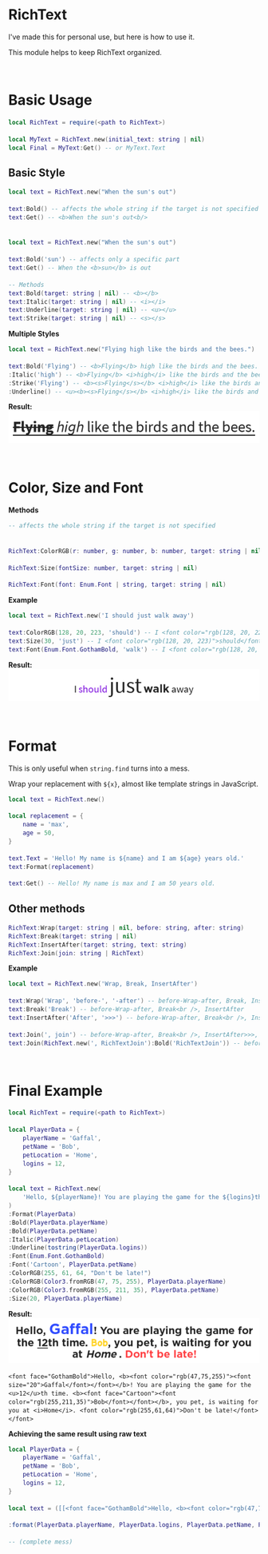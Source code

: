 # RichText

I've made this for personal use, but here is how to use it.

This module helps to keep RichText organized.

<br>

# Basic Usage

```lua
local RichText = require(<path to RichText>)

local MyText = RichText.new(initial_text: string | nil)
local Final = MyText:Get() -- or MyText.Text
```

## Basic Style

```lua
local text = RichText.new("When the sun's out")

text:Bold() -- affects the whole string if the target is not specified
text:Get() -- <b>When the sun's out<b/>


local text = RichText.new("When the sun's out")

text:Bold('sun') -- affects only a specific part
text:Get() -- When the <b>sun</b> is out

-- Methods
text:Bold(target: string | nil) -- <b></b>
text:Italic(target: string | nil) -- <i></i>
text:Underline(target: string | nil) -- <u></u>
text:Strike(target: string | nil) -- <s></s>
```

**Multiple Styles**

```lua
local text = RichText.new("Flying high like the birds and the bees.")

text:Bold('Flying') -- <b>Flying</b> high like the birds and the bees.
:Italic('high') -- <b>Flying</b> <i>high</i> like the birds and the bees
:Strike('Flying') -- <b><s>Flying</s></b> <i>high</i> like the birds and the bees
:Underline() -- <u><b><s>Flying</s></b> <i>high</i> like the birds and the bees.</u>
```

**Result:**
<br>
![alt Multiple Styles](/img/1.png)

<br>

# Color, Size and Font

**Methods**
```lua
-- affects the whole string if the target is not specified


RichText:ColorRGB(r: number, g: number, b: number, target: string | nil) || RichText:ColorRGB(Color3.fromRGB(r, g, b), target: string | nil)

RichText:Size(fontSize: number, target: string | nil)

RichText:Font(font: Enum.Font | string, target: string | nil)
```

**Example**
```lua
local text = RichText.new('I should just walk away')

text:ColorRGB(128, 20, 223, 'should') -- I <font color="rgb(128, 20, 223)">should</font> just walk away
text:Size(30, 'just') -- I <font color="rgb(128, 20, 223)">should</font> <font size="30">just</font> walk away
text:Font(Enum.Font.GothamBold, 'walk') -- I <font color="rgb(128, 20, 223)">should</font> <font size="30">just</font> <font face="GothamBold">walk</font> away
```

**Result:**
<br>
![alt Color-Size-Font](/img/2.png)

<br>

# Format

This is only useful when `string.find` turns into a mess.

Wrap your replacement with `${x}`, almost like template strings in JavaScript.

```lua
local text = RichText.new()

local replacement = {
	name = 'max',
	age = 50,
}

text.Text = 'Hello! My name is ${name} and I am ${age} years old.'
text:Format(replacement)

text:Get() -- Hello! My name is max and I am 50 years old.
```

## Other methods
```lua
RichText:Wrap(target: string | nil, before: string, after: string)
RichText:Break(target: string | nil)
RichText:InsertAfter(target: string, text: string)
RichText:Join(join: string | RichText)
```

**Example**
```lua
local text = RichText.new('Wrap, Break, InsertAfter')

text:Wrap('Wrap', 'before-', '-after') -- before-Wrap-after, Break, InsertAfter
text:Break('Break') -- before-Wrap-after, Break<br />, InsertAfter
text:InsertAfter('After', '>>>') -- before-Wrap-after, Break<br />, InsertAfter>>>

text:Join(', join') -- before-Wrap-after, Break<br />, InsertAfter>>>, join
text:Join(RichText.new(', RichTextJoin'):Bold('RichTextJoin')) -- before-Wrap-after, Break<br />, InsertAfter>>>, join, <b>RichTextJoin</b>
```

<br>

# Final Example
```lua
local RichText = require(<path to RichText>)

local PlayerData = {
	playerName = 'Gaffal',
	petName = 'Bob',
	petLocation = 'Home',
	logins = 12,
}

local text = RichText.new(
	'Hello, ${playerName}! You are playing the game for the ${logins}th time. ${petName}, you pet, is waiting for you at ${petLocation}. Don\'t be late!'
)
:Format(PlayerData)
:Bold(PlayerData.playerName)
:Bold(PlayerData.petName)
:Italic(PlayerData.petLocation)
:Underline(tostring(PlayerData.logins))
:Font(Enum.Font.GothamBold)
:Font('Cartoon', PlayerData.petName)
:ColorRGB(255, 61, 64, "Don't be late!")
:ColorRGB(Color3.fromRGB(47, 75, 255), PlayerData.playerName)
:ColorRGB(Color3.fromRGB(255, 211, 35), PlayerData.petName)
:Size(20, PlayerData.playerName)
```

**Result:**
<br>
![alt final](img/final.png)

```<font face="GothamBold">Hello, <b><font color="rgb(47,75,255)"><font size="20">Gaffal</font></font></b>! You are playing the game for the <u>12</u>th time. <b><font face="Cartoon"><font color="rgb(255,211,35)">Bob</font></font></b>, you pet, is waiting for you at <i>Home</i>. <font color="rgb(255,61,64)">Don't be late!</font></font>```


**Achieving the same result using raw text**

```lua
local PlayerData = {
	playerName = 'Gaffal',
	petName = 'Bob',
	petLocation = 'Home',
	logins = 12,
}

local text = ([[<font face="GothamBold">Hello, <b><font color="rgb(47,75,255)"><font size="20">%s</font></font></b>! You are playing the game for the <u>%s</u>th time. <b><font face="Cartoon"><font color="rgb(255,211,35)">%s</font></font></b>, you pet, is waiting for you at <i>%s</i>. <font color="rgb(255,61,64)">Don't be late!</font></font>]])

:format(PlayerData.playerName, PlayerData.logins, PlayerData.petName, PlayerData.petLocation)

-- (complete mess)
```